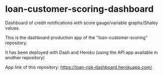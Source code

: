 # loan-customer-scoring-dashboard
Dashboard of credit notifications with score gauge/variable graphs/Shaley values

This is the dashboard production app of the "loan-customer-scoring" repository.

It has been deployed with Dash and Heroku (using the API app available in another repository)

App link of this repository: https://loan-risk-dashboard.herokuapp.com/
